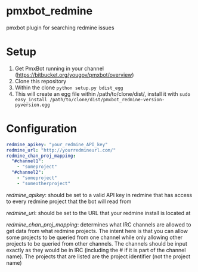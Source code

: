 pmxbot_redmine
==============

pmxbot plugin for searching redmine issues

Setup
=====
1. Get PmxBot running in your channel (https://bitbucket.org/yougov/pmxbot/overview)
2. Clone this repository
3. Within the clone `python setup.py bdist_egg`
4. This will create an egg file within /path/to/clone/dist/, install it with `sudo easy_install /path/to/clone/dist/pmxbot_redmine-version-pyversion.egg`

Configuration
=============

```yaml
redmine_apikey: "your_redmine_API_key"
redmine_url: "http://yourredmineurl.com/"
redmine_chan_proj_mapping:
  "#channel1":
    - "someproject"
  "#channel2":
    - "someproject"
    - "someotherproject"
```

*redmine_apikey*: should be set to a valid API key in redmine that has access to every redmine project that the bot will read from

*redmine_url*: should be set to the URL that your redmine install is located at

*redmine_chan_proj_mapping*: determines what IRC channels are allowed to get data from what redmine projects. The intent here is that you can allow some projects to be queried from one channel while only allowing other projects to be queried from other channels. The channels should be input exactly as they would be in IRC (including the # if it is part of the channel name). The projects that are listed are the project identifier (not the project name)
